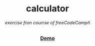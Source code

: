 <h1 align="center">calculator</h1>

<div align="center">
 <h6>exercise fron courrse of freeCodeCampñ<h6>
  <h3>
    <a href="https://calculator-fcc.firebaseapp.com/">
      Demo
    </a>
  </h3>
</div>
